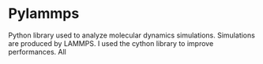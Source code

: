 # Pylammps
Python library used to analyze molecular dynamics simulations. 
Simulations are produced by LAMMPS. 
I used the cython library to improve performances. 
All


